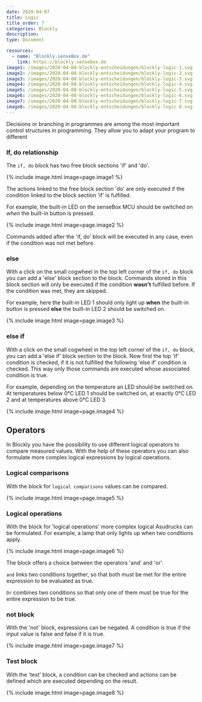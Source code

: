 ```yaml
---
date: 2020-04-07
title: Logic
title_order: 7
categories: Blockly
description: 
type: Document

resources:
  - name: "Blockly.senseBox.de"
    link: https://blockly.sensebox.de
image1: /images/2020-04-08-blockly-entscheidungen/blockly-logic-1.svg
image2: /images/2020-04-08-blockly-entscheidungen/blockly-logic-2.svg
image3: /images/2020-04-08-blockly-entscheidungen/blockly-logic-3.svg
image4: /images/2020-04-08-blockly-entscheidungen/blockly-logic-4.svg
image5: /images/2020-04-08-blockly-entscheidungen/blockly-logic-5.svg
image6: /images/2020-04-08-blockly-entscheidungen/blockly-logic-6.svg
image7: /images/2020-04-08-blockly-entscheidungen/blockly-logic-7.svg
image8: /images/2020-04-08-blockly-entscheidungen/blockly-logic-8.svg
---
```


Decisions or branching in programmes are among the most important control structures in programming. They allow you to adapt your program to different

### If, do relationship
The `if, do` block has two free block sections 'if' and 'do'.

{% include image.html image=page.image1 %}

The actions linked to the free block section 'do' are only executed if the condition linked to the block section 'if' is fulfilled. 

For example, the built-in LED on the senseBox MCU should be switched on *when* the built-in button is pressed.

{% include image.html image=page.image2 %}

Commands added after the 'if, do' block will be executed in any case, even if the condition was not met before.

### else
With a click on the small cogwheel in the top left corner of the `if, do` block you can add a 'else' block section to the block. Commands stored in this block section will only be executed if the condition **wasn't** fulfilled before. If the condition was met, they are skipped.

For example, here the built-in LED 1 should only light up **when** the built-in button is pressed **else** the built-in LED 2 should be switched on.

{% include image.html image=page.image3 %}

### else if
With a click on the small cogwheel in the top left corner of the `if, do` block, you can add a 'else if' block section to the block. Now first the top 'if' condition is checked, if it is not fulfilled the following 'else if' condition is checked. This way only those commands are executed whose associated condition is true. 

For example, depending on the temperature an LED should be switched on. At temperatures below 0°C LED 1 should be switched on, at exactly 0°C LED 2 and at temperatures above 0°C LED 3.

{% include image.html image=page.image4 %}

## Operators
In Blockly you have the possibility to use different logical operators to compare measured values. With the help of these operators you can also formulate more complex logical expressions by logical operations.

### Logical comparisons
With the block for `logical comparisons` values can be compared. 

{% include image.html image=page.image5 %}


### Logical operations
With the block for 'logical operations' more complex logical Asudrucks can be formulated. For example, a lamp that only lights up when two conditions apply.

{% include image.html image=page.image6 %}

The block offers a choice between the operators 'and' and 'or'.

`and` links two conditions together, so that both must be met for the entire expression to be evaluated as true. 

`Or` combines two conditions so that only one of them must be true for the entire expression to be true.

### not block
With the 'not' block, expressions can be negated. A condition is true if the input value is false and false if it is true.

{% include image.html image=page.image7 %}

### Test block
With the 'test' block, a condition can be checked and actions can be defined which are executed depending on the result.

{% include image.html image=page.image8 %}
